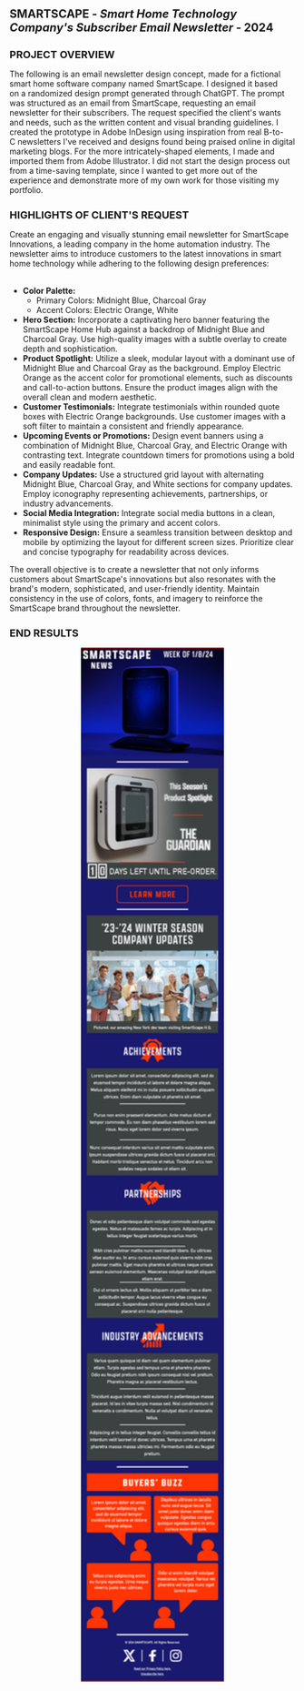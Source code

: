<h1 style="font-size: 20px">SMARTSCAPE - <i>Smart Home Technology Company's Subscriber Email Newsletter</i> - 2024</h1>
<h2 style="font-size: 18px">PROJECT OVERVIEW</h2>
The following is an email newsletter design concept, made for a fictional smart home software company named SmartScape. I designed it based on a randomized design prompt generated through ChatGPT. The prompt was structured as an email from SmartScape, requesting an email newsletter for their subscribers. The request specified the client's wants and needs, such as the written content and visual branding guidelines. I created the prototype in Adobe InDesign using inspiration from real B-to-C newsletters I've received and designs found being praised online in digital marketing blogs. For the more intricately-shaped elements, I made and imported them from Adobe Illustrator. I did not start the design process out from a time-saving template, since I wanted to get more out of the experience and demonstrate more of my own work for those visiting my portfolio.
<h2 style="font-size: 18px">HIGHLIGHTS OF CLIENT'S REQUEST</h2>
Create an engaging and visually stunning email newsletter for SmartScape Innovations, a leading company in the home automation industry. The newsletter aims to introduce customers to the latest innovations in smart home technology while adhering to the following design preferences:
<br><br>
<ul>
  <li><b>Color Palette:</b>
    <ul>
      <li>Primary Colors: Midnight Blue, Charcoal Gray</li>
      <li>Accent Colors: Electric Orange, White​​​​​​​</li>
    </ul>
  </li>
  <li><b>Hero Section:</b> Incorporate a captivating hero banner featuring the SmartScape Home Hub against a backdrop of Midnight Blue and Charcoal Gray. Use high-quality images with a   subtle overlay to create depth and sophistication.
  </li>
  <li><b>Product Spotlight:</b> Utilize a sleek, modular layout with a dominant use of Midnight Blue and Charcoal Gray as the background. Employ Electric Orange as the accent color for   promotional elements, such as discounts and call-to-action buttons. Ensure the product images align with the overall clean and modern aesthetic.
  </li>
  <li><b>Customer Testimonials:</b> Integrate testimonials within rounded quote boxes with Electric Orange backgrounds. Use customer images with a soft filter to maintain a consistent    and friendly appearance.
  </li>
  <li><b>Upcoming Events or Promotions:</b> Design event banners using a combination of Midnight Blue, Charcoal Gray, and Electric Orange with contrasting text. Integrate countdown       timers for promotions using a bold and easily readable font.
  </li>
  <li><b>Company Updates:</b> Use a structured grid layout with alternating Midnight Blue, Charcoal Gray, and White sections for company updates. Employ iconography representing          achievements, partnerships, or industry advancements.
  </li>
  <li><b>Social Media Integration:</b> Integrate social media buttons in a clean, minimalist style using the primary and accent colors.
  </li>
  <li><b>Responsive Design:</b> Ensure a seamless transition between desktop and mobile by optimizing the layout for different screen sizes. Prioritize clear and concise typography for   readability across devices.
  </li>
</ul>
The overall objective is to create a newsletter that not only informs customers about SmartScape's innovations but also resonates with the brand's modern, sophisticated, and user-friendly identity. Maintain consistency in the use of colors, fonts, and imagery to reinforce the SmartScape brand throughout the newsletter.
<h2 style="font-size: 18px">END RESULTS</h2>
<div align="center"><img src="SmartScape-Full-View.jpg" width="50%"></div>
